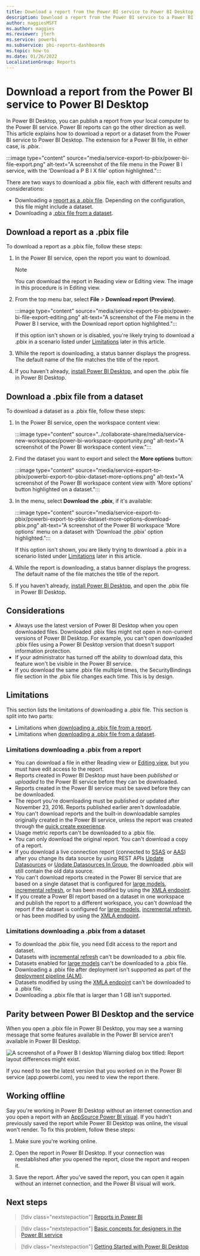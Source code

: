 ```yaml
---
title: Download a report from the Power BI service to Power BI Desktop
description: Download a report from the Power BI service to a Power BI Desktop file
author: maggiesMSFT
ms.author: maggies
ms.reviewer: jterh
ms.service: powerbi
ms.subservice: pbi-reports-dashboards
ms.topic: how-to
ms.date: 01/26/2022
LocalizationGroup: Reports
---
```

# Download a report from the Power BI service to Power BI Desktop

In Power BI Desktop, you can publish a report from your local computer to the Power BI service. Power BI reports can go the other direction as well. This article explains how to download a report or a dataset from the Power BI service to Power BI Desktop. The extension for a Power BI file, in either case, is *.pbix*.

:::image type="content" source="media/service-export-to-pbix/power-bi-file-export.png" alt-text="A screenshot of the file menu in the Power B I service, with the 'Download a P B I X file' option highlighted.":::

There are two ways to download a .pbix file, each with different results and considerations:
- Downloading a [report as a .pbix file](#download-a-report-as-a-pbix-file). Depending on the configuration, this file might include a dataset.
- Downloading a [.pbix file from a dataset](#download-a-pbix-file-from-a-dataset).

## Download a report as a .pbix file

To download a report as a .pbix file, follow these steps:

1. In the Power BI service, open the report you want to download. 

    >[!NOTE]
    >You can download the report in Reading view or Editing view. The image in this procedure is in Editing view.

2. From the top menu bar, select **File** > **Download report (Preview)**.

   :::image type="content" source="media/service-export-to-pbix/power-bi-file-export-editing.png" alt-text="A screenshot of the File menu in the Power B I service, with the Download report option highlighted.":::

    If this option isn't shown or is disabled, you're likely trying to download a .pbix in a scenario listed under [Limitations](#limitations) later in this article.

3. While the report is downloading, a status banner displays the progress. The default name of the file matches the title of the report.

4. If you haven't already, [install Power BI Desktop](../fundamentals/desktop-get-the-desktop.md), and open the .pbix file in Power BI Desktop.

## Download a .pbix file from a dataset

To download a dataset as a .pbix file, follow these steps:

1. In the Power BI service, open the workspace content view: 

    :::image type="content" source="../collaborate-share/media/service-new-workspaces/power-bi-workspace-opportunity.png" alt-text="A screenshot of the Power BI workspace content view.":::

1. Find the dataset you want to export and select the **More options** button:

    :::image type="content" source="media/service-export-to-pbix/powerbi-export-to-pbix-dataset-more-options.png" alt-text="A screenshot of the Power BI workspace content view with 'More options' button highlighted on a dataset.":::

1. In the menu, select **Download the .pbix**, if it's available:

    :::image type="content" source="media/service-export-to-pbix/powerbi-export-to-pbix-dataset-more-options-download-pbix.png" alt-text="A screenshot of the Power BI workspace 'More options' menu on a dataset with 'Download the .pbix' option highlighted.":::

    If this option isn't shown, you are likely trying to download a .pbix in a scenario listed under [Limitations](#limitations) later in this article.

1. While the report is downloading, a status banner displays the progress. The default name of the file matches the title of the report.

1. If you haven't already, [install Power BI Desktop](../fundamentals/desktop-get-the-desktop.md), and open the .pbix file in Power BI Desktop.

## Considerations

* Always use the latest version of Power BI Desktop when you open downloaded files. Downloaded .pbix files might not open in non-current versions of Power BI Desktop. For example, you can't open downloaded .pbix files using a Power BI Desktop version that doesn't support information protection.
* If your administrator has turned off the ability to download data, this feature won't be visible in the Power BI service.
* If you download the same .pbix file multiple times, the SecurityBindings file section in the .pbix file changes each time. This is by design.

## Limitations

This section lists the limitations of downloading a .pbix file. This section is split into two parts:
- Limitations when [downloading a .pbix file from a report](#limitations-downloading-a-pbix-from-a-report).
- Limitations when [downloading a .pbix file from a dataset](#limitations-downloading-a-pbix-from-a-dataset).

### Limitations downloading a .pbix from a report

* You can download a file in either Reading view or [Editing view](./service-interact-with-a-report-in-editing-view.md), but you must have edit access to the report.
* Reports created in Power BI Desktop must have been *published* or *uploaded* to the Power BI service before they can be downloaded.
* Reports created in the Power BI service must be saved before they can be downloaded.
* The report you're downloading must be published or updated after November 23, 2016. Reports published earlier aren't downloadable.
* You can't download reports and the built-in downloadable samples originally created in the Power BI service, unless the report was created through the [quick create experience](./service-quick-create-report.md).
* Usage metric reports can't be downloaded to a .pbix file.
* You can only download the original report. You can't download a copy of a report.
* If you download a live connection report (connected to [SSAS](../connect-data/desktop-analysis-services-tabular-data.md) or [AAS](/azure/analysis-services/analysis-services-connect-pbi)) after you change its data source by using REST APIs [Update Datasources](/rest/api/power-bi/datasets/update-datasources) or [Update Datasources In Group](/rest/api/power-bi/datasets/update-datasources-in-group), the downloaded .pbix will still contain the old data source.
* You can't download reports created in the Power BI service that are based on a single dataset that is configured for [large models](../admin/service-premium-large-models.md), [incremental refresh](../connect-data/incremental-refresh-configure.md), or has been modified by using the [XMLA endpoint](../admin/service-premium-connect-tools.md).
* If you create a Power BI report based on a dataset in one workspace and publish the report to a different workspace, you can't download the report if the dataset is configured for [large models](../admin/service-premium-large-models.md), [incremental refresh](../connect-data/incremental-refresh-configure.md), or has been modified by using the [XMLA endpoint](../admin/service-premium-connect-tools.md).

### Limitations downloading a .pbix from a dataset

* To download the .pbix file, you need Edit access to the report and dataset.
* Datasets with [incremental refresh](../connect-data/incremental-refresh-configure.md) can't be downloaded to a .pbix file.
* Datasets enabled for [large models](../admin/service-premium-large-models.md) can't be downloaded to a .pbix file.
* Downloading a .pbix file after deployment isn't supported as part of the [deployment pipeline (ALM)](./deployment-pipelines-process.md#considerations-and-limitations).
* Datasets modified by using the [XMLA endpoint](../admin/service-premium-connect-tools.md) can't be downloaded to a .pbix file.
* Downloading a .pbix file that is larger than 1 GB isn't supported.

## Parity between Power BI Desktop and the service

When you open a .pbix file in Power BI Desktop, you may see a warning message that some features available in the Power BI service aren't available in Power BI Desktop. 

![A screenshot of a Power B I desktop Warning dialog box titled: Report layout differences might exist.](media/service-export-to-pbix/power-bi-export-to-pbix_2.png)

If you need to see the latest version that you worked on in the Power BI service (app.powerbi.com), you need to view the report there.

## Working offline

Say you're working in Power BI Desktop without an internet connection and you open a report with an [AppSource Power BI visual](./../developer/visuals/power-bi-custom-visuals.md#appsource-power-bi-visuals). If you hadn't previously saved the report while Power BI Desktop was online, the visual won't render. To fix this problem, follow these steps:

1. Make sure you're working online.

2. Open the report in Power BI Desktop. If your connection was reestablished after you opened the report, close the report and reopen it.

3. Save the report. After you've saved the report, you can open it again without an internet connection, and the Power BI visual will work.

## Next steps

> [!div class="nextstepaction"]
> [Reports in Power BI](../consumer/end-user-reports.md)

> [!div class="nextstepaction"]
> [Basic concepts for designers in the Power BI service](../fundamentals/service-basic-concepts.md)

> [!div class="nextstepaction"]
> [Getting Started with Power BI Desktop](../fundamentals/desktop-getting-started.md)
